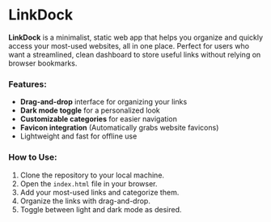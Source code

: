 # LinkDock

**LinkDock** is a minimalist, static web app that helps you organize and quickly access your most-used websites, all in one place. Perfect for users who want a streamlined, clean dashboard to store useful links without relying on browser bookmarks.

### Features:
- **Drag-and-drop** interface for organizing your links
- **Dark mode toggle** for a personalized look
- **Customizable categories** for easier navigation
- **Favicon integration** (Automatically grabs website favicons)
- Lightweight and fast for offline use

### How to Use:
1. Clone the repository to your local machine.
2. Open the `index.html` file in your browser.
3. Add your most-used links and categorize them.
4. Organize the links with drag-and-drop.
5. Toggle between light and dark mode as desired.
